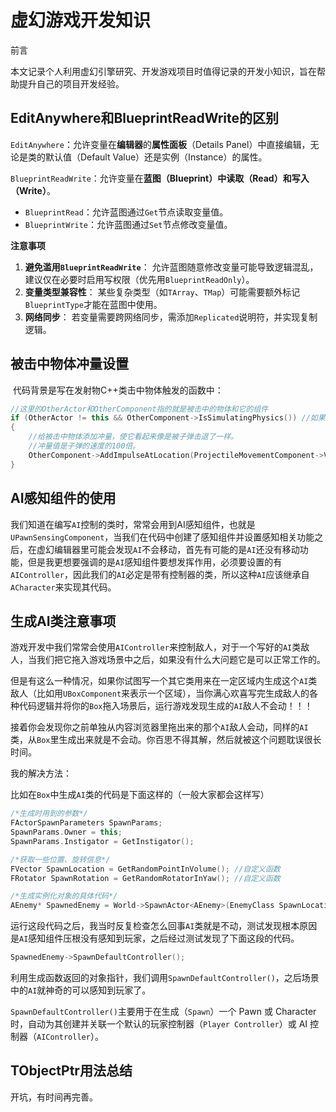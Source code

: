 # 虚幻游戏开发知识

前言

本文记录个人利用虚幻引擎研究、开发游戏项目时值得记录的开发小知识，旨在帮助提升自己的项目开发经验。

## EditAnywhere和BlueprintReadWrite的区别

`EditAnywhere`：允许变量在**编辑器**的**属性面板**（Details Panel）中直接编辑，无论是类的默认值（Default Value）还是实例（Instance）的属性。

`BlueprintReadWrite`：允许变量在**蓝图（Blueprint）**中**读取（Read）**和**写入（Write）**。

- `BlueprintRead`：允许蓝图通过`Get`节点读取变量值。
- `BlueprintWrite`：允许蓝图通过`Set`节点修改变量值。

**注意事项**

1. **避免滥用`BlueprintReadWrite`**：
   允许蓝图随意修改变量可能导致逻辑混乱，建议仅在必要时启用写权限（优先用`BlueprintReadOnly`）。
2. **变量类型兼容性**：
   某些复杂类型（如`TArray`、`TMap`）可能需要额外标记`BlueprintType`才能在蓝图中使用。
3. **网络同步**：
   若变量需要跨网络同步，需添加`Replicated`说明符，并实现复制逻辑。

## 被击中物体冲量设置

​	代码背景是写在发射物C++类击中物体触发的函数中：

```cpp
//这里的OtherActor和OtherComponent指的就是被击中的物体和它的组件
if (OtherActor != this && OtherComponent->IsSimulatingPhysics()) //如果击中的物体不是自己，且该物体的模拟物理设置为true就执行if内的代码
{
    //给被击中物体添加冲量，使它看起来像是被子弹击退了一样。
    //冲量值是子弹的速度的100倍。
    OtherComponent->AddImpulseAtLocation(ProjectileMovementComponent->Velocity * 100.0f, Hit.ImpactPoint);
}
```

## AI感知组件的使用

我们知道在编写`AI`控制的类时，常常会用到AI感知组件，也就是`UPawnSensingComponent`，当我们在代码中创建了感知组件并设置感知相关功能之后，在虚幻编辑器里可能会发现`AI`不会移动，首先有可能的是`AI`还没有移动功能，但是我更想要强调的是`AI`感知组件要想发挥作用，必须要设置的有`AIController`，因此我们的`AI`必定是带有控制器的类，所以这种`AI`应该继承自`ACharacter`来实现其代码。

## 生成AI类注意事项

游戏开发中我们常常会使用`AIController`来控制敌人，对于一个写好的`AI`类敌人，当我们把它拖入游戏场景中之后，如果没有什么大问题它是可以正常工作的。

但是有这么一种情况，如果你试图写一个其它类用来在一定区域内生成这个`AI`类敌人（比如用`UBoxComponent`来表示一个区域），当你满心欢喜写完生成敌人的各种代码逻辑并将你的`Box`拖入场景后，运行游戏发现生成的`AI`敌人不会动！！！

接着你会发现你之前单独从内容浏览器里拖出来的那个`AI`敌人会动，同样的`AI`类，从`Box`里生成出来就是不会动。你百思不得其解，然后就被这个问题耽误很长时间。

我的解决方法：

比如在`Box`中生成`AI`类的代码是下面这样的（一般大家都会这样写）

```C++
/*生成时用到的参数*/
FActorSpawnParameters SpawnParams;
SpawnParams.Owner = this;
SpawnParams.Instigator = GetInstigator();

/*获取一些位置、旋转信息*/
FVector SpawnLocation = GetRandomPointInVolume(); //自定义函数
FRotator SpawnRotation = GetRandomRotatorInYaw(); //自定义函数

/*生成实例化对象的具体代码*/
AEnemy* SpawnedEnemy = World->SpawnActor<AEnemy>(EnemyClass SpawnLocation , SpawnRotation);
```

运行这段代码之后，我当时反复检查怎么回事`AI`类就是不动，测试发现根本原因是`AI`感知组件压根没有感知到玩家，之后经过测试发现了下面这段的代码。

```C++
SpawnedEnemy->SpawnDefaultController();
```

利用生成函数返回的对象指针，我们调用`SpawnDefaultController()`，之后场景中的`AI`就神奇的可以感知到玩家了。

`SpawnDefaultController()`主要用于在生成（`Spawn`）一个 Pawn 或 Character 时，自动为其创建并关联一个默认的玩家控制器（`Player Controller`）或 AI 控制器（`AIController`）。

## TObjectPtr用法总结

开坑，有时间再完善。

